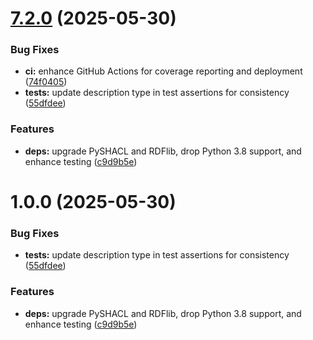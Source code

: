 # [7.2.0](https://github.com/opencitations/oc_ocdm/compare/7.1.3...7.2.0) (2025-05-30)


### Bug Fixes

* **ci:** enhance GitHub Actions for coverage reporting and deployment ([74f0405](https://github.com/opencitations/oc_ocdm/commit/74f040503bdd81c08fe93fef53db8dcb67eea4d5))
* **tests:** update description type in test assertions for consistency ([55dfdee](https://github.com/opencitations/oc_ocdm/commit/55dfdee4bb407355cf22beddc9e0dd72279c3651))


### Features

* **deps:** upgrade PySHACL and RDFlib, drop Python 3.8 support, and enhance testing ([c9d9b5e](https://github.com/opencitations/oc_ocdm/commit/c9d9b5e526031052427e90f8d95e30e51d95db0b))

# 1.0.0 (2025-05-30)


### Bug Fixes

* **tests:** update description type in test assertions for consistency ([55dfdee](https://github.com/opencitations/oc_ocdm/commit/55dfdee4bb407355cf22beddc9e0dd72279c3651))


### Features

* **deps:** upgrade PySHACL and RDFlib, drop Python 3.8 support, and enhance testing ([c9d9b5e](https://github.com/opencitations/oc_ocdm/commit/c9d9b5e526031052427e90f8d95e30e51d95db0b))

